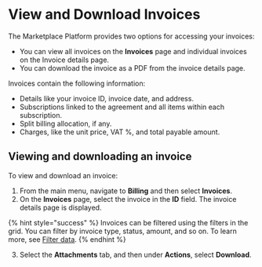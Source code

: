 # View and Download Invoices

The Marketplace Platform provides two options for accessing your invoices:

* You can view all invoices on the **Invoices** page and individual invoices on the Invoice details page.
* You can download the invoice as a PDF from the invoice details page.

Invoices contain the following information:

* Details like your invoice ID, invoice date, and address.
* Subscriptions linked to the agreement and all items within each subscription.
* Split billing allocation, if any.
* Charges, like the unit price, VAT %, and total payable amount.

## Viewing and downloading an invoice

To view and download an invoice:

1. From the main menu, navigate to **Billing** and then select **Invoices**.
2. On the **Invoices** page, select the invoice in the **ID** field. The invoice details page is displayed.

{% hint style="success" %}
Invoices can be filtered using the filters in the grid. You can filter by invoice type, status, amount, and so on. To learn more, see [Filter data](../../../../marketplace-platform/getting-started/interface/customize-the-data-grid.md#filter-data).
{% endhint %}

3. Select the **Attachments** tab, and then under **Actions**, select **Download**.
